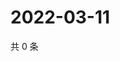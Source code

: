 # 2022-03-11

共 0 条

<!-- BEGIN WEIBO -->
<!-- 最后更新时间 Fri Mar 11 2022 13:11:16 GMT+0800 (China Standard Time) -->

<!-- END WEIBO -->
